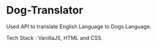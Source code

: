 # Dog-Translator
 <p>Used API to translate English Language to Dogs Language.</p>
 <p>Tech Stack : VanillaJS, HTML and CSS.</p>
